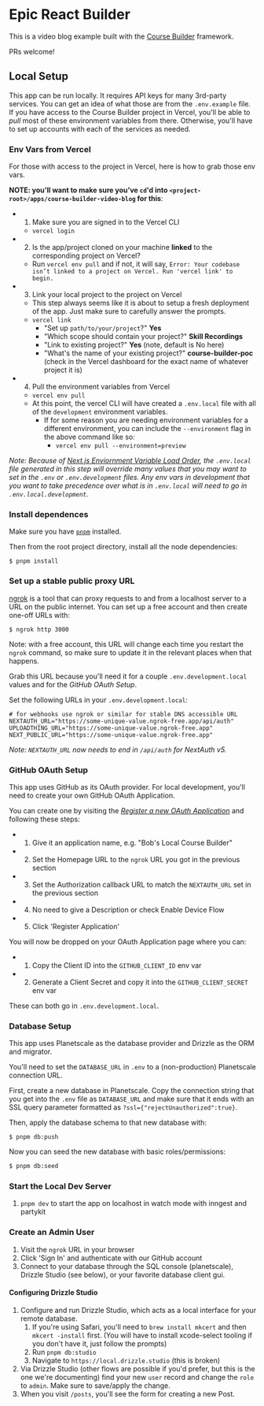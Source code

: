 # Epic React Builder

This is a video blog example built with the [Course Builder](https://github.com/badass-courses/course-builder) framework.

PRs welcome!

## Local Setup

This app can be run locally. It requires API keys for many 3rd-party services.
You can get an idea of what those are from the `.env.example` file. If you have
access to the Course Builder project in Vercel, you'll be able to _pull_ most of
these environment variables from there. Otherwise, you'll have to set up
accounts with each of the services as needed.

### Env Vars from Vercel

For those with access to the project in Vercel, here is how to grab those env
vars.

**NOTE: you'll want to make sure you've `cd`'d into
`<project-root>/apps/course-builder-video-blog` for this**:

- 1. Make sure you are signed in to the Vercel CLI
  - `vercel login`
- 2. Is the app/project cloned on your machine **linked** to the corresponding
     project on Vercel?
  - Run `vercel env pull` and if not, it will say,
    `Error: Your codebase isn’t linked to a project on Vercel. Run 'vercel link' to begin.`
- 3. Link your local project to the project on Vercel
  - This step always seems like it is about to setup a fresh deployment of the
    app. Just make sure to carefully answer the prompts.
  - `vercel link`
    - "Set up `path/to/your/project`?" **Yes**
    - "Which scope should contain your project?" **Skill Recordings**
    - "Link to existing project?" **Yes** (note, default is No here)
    - "What's the name of your existing project?" **course-builder-poc** (check
      in the Vercel dashboard for the exact name of whatever project it is)
- 4. Pull the environment variables from Vercel
  - `vercel env pull`
  - At this point, the vercel CLI will have created a `.env.local` file with all
    of the `development` environment variables.
    - If for some reason you are needing environment variables for a different
      environment, you can include the `--environment` flag in the above command
      like so:
      - `vercel env pull --environment=preview`

_Note: Because of
[Next.js Enviornment Variable Load Order](https://nextjs.org/docs/pages/building-your-application/configuring/environment-variables#environment-variable-load-order),
the `.env.local` file generated in this step will override many values that you
may want to set in the `.env` or `.env.development` files. Any env vars in
development that you want to take precedence over what is in `.env.local` will
need to go in `.env.local.development`._

### Install dependences

Make sure you have [`pnpm`](https://pnpm.io/) installed.

Then from the root project directory, install all the node dependencies:

```
$ pnpm install
```

### Set up a stable public proxy URL

[ngrok](https://ngrok.com/) is a tool that can proxy requests to and from a
localhost server to a URL on the public internet. You can set up a free account
and then create one-off URLs with:

```
$ ngrok http 3000
```

Note: with a free account, this URL will change each time you restart the
`ngrok` command, so make sure to update it in the relevant places when that
happens.

Grab this URL because you'll need it for a couple `.env.development.local`
values and for the _GitHub OAuth Setup_.

Set the following URLs in your `.env.development.local`:

```
# for webhooks use ngrok or similar for stable DNS accessible URL
NEXTAUTH_URL="https://some-unique-value.ngrok-free.app/api/auth"
UPLOADTHING_URL="https://some-unique-value.ngrok-free.app"
NEXT_PUBLIC_URL="https://some-unique-value.ngrok-free.app"
```

_Note: `NEXTAUTH_URL` now needs to end in `/api/auth` for NextAuth v5._

### GitHub OAuth Setup

This app uses GitHub as its OAuth provider. For local development, you'll need
to create your own GitHub OAuth Application.

You can create one by visiting the
[_Register a new OAuth Application_](https://github.com/settings/applications/new)
and following these steps:

- 1. Give it an application name, e.g. "Bob's Local Course Builder"
- 2. Set the Homepage URL to the `ngrok` URL you got in the previous section
- 3. Set the Authorization callback URL to match the `NEXTAUTH_URL` set in the
     previous section
- 4. No need to give a Description or check Enable Device Flow
- 5. Click 'Register Application'

You will now be dropped on your OAuth Application page where you can:

- 1. Copy the Client ID into the `GITHUB_CLIENT_ID` env var
- 2. Generate a Client Secret and copy it into the `GITHUB_CLIENT_SECRET` env
     var

These can both go in `.env.development.local`.

### Database Setup

This app uses Planetscale as the database provider and Drizzle as the ORM and
migrator.

You'll need to set the `DATABASE_URL` in `.env` to a (non-production)
Planetscale connection URL.

First, create a new database in Planetscale. Copy the connection string that you
get into the `.env` file as `DATABASE_URL` and make sure that it ends with an
SSL query parameter formatted as `?ssl={"rejectUnauthorized":true}`.

Then, apply the database schema to that new database with:

```
$ pnpm db:push
```

Now you can seed the new database with basic roles/permissions:

```bash
$ pnpm db:seed
```

### Start the Local Dev Server

1. `pnpm dev` to start the app on localhost in watch mode with inngest and
   partykit

### Create an Admin User

1. Visit the `ngrok` URL in your browser
2. Click 'Sign In' and authenticate with our GitHub account
3. Connect to your database through the SQL console (planetscale), Drizzle Studio
   (see below), or your favorite database client gui.

#### Configuring Drizzle Studio

1. Configure and run Drizzle Studio, which acts as a local interface for your
   remote database.
   1. If you're using Safari, you'll need to `brew install mkcert` and then
      `mkcert -install` first. (You will have to install xcode-select tooling if
      you don't have it, just follow the prompts)
   2. Run `pnpm db:studio`
   3. Navigate to `https://local.drizzle.studio` (this is broken)
2. Via Drizzle Studio (other flows are possible if you'd prefer, but this is the
   one we're documenting) find your new `user` record and change the `role` to
   `admin`. Make sure to save/apply the change.
3. When you visit `/posts`, you'll see the form for creating a new Post.
